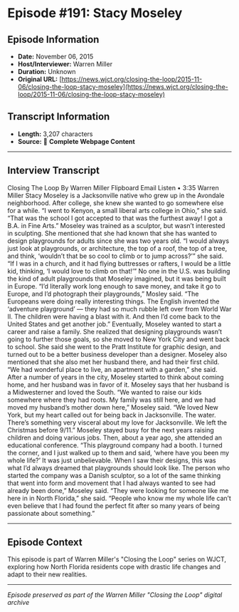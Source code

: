 # Episode #191: Stacy Moseley



## Episode Information

- **Date:** November 06, 2015
- **Host/Interviewer:** Warren Miller
- **Duration:** Unknown
- **Original URL:** [https://news.wjct.org/closing-the-loop/2015-11-06/closing-the-loop-stacy-moseley](https://news.wjct.org/closing-the-loop/2015-11-06/closing-the-loop-stacy-moseley)

## Transcript Information

- **Length:** 3,207 characters
- **Source:** 📝 **Complete Webpage Content**

---

## Interview Transcript

Closing The Loop
By
Warren Miller
Flipboard
Email
Listen
•
3:35
Warren Miller
Stacy Moseley is a Jacksonville native who grew up in the Avondale neighborhood.
After college, she knew she wanted to go somewhere else for a while.
“I went to Kenyon, a small liberal arts college in Ohio,” she said. “That was the school I got accepted to that was the furthest away! I got a B.A. in Fine Arts.”
Moseley was trained as a sculptor, but wasn’t interested in sculpting.
She mentioned that she had known that she has wanted to design playgrounds for adults since she was two years old.
“I would always just look at playgrounds, or architecture, the top of a roof, the top of a tree, and think, ‘wouldn’t that be so cool to climb or to jump across?’” she said. “If I was in a church, and it had flying buttresses or rafters, I would be a little kid, thinking, ‘I would love to climb on that!’”
No one in the U.S. was building the kind of adult playgrounds that Moseley imagined, but it was being built in Europe.
“I’d literally work long enough to save money, and take it go to Europe, and I’d photograph their playgrounds,” Mosley said. “The Europeans were doing really interesting things. The English invented the ‘adventure playground’ — they had so much rubble left over from World War II. The children were having a blast with it. And then I’d come back to the United States and get another job.”
Eventually, Moseley wanted to start a career and raise a family. She realized that designing playgrounds wasn’t going to further those goals, so she moved to New York City and went back to school.
She said she went to the Pratt Institute for graphic design, and turned out to be a better business developer than a designer.
Moseley also mentioned that she also met her husband there, and had their first child.
“We had wonderful place to live, an apartment with a garden,” she said.
After a number of years in the city, Moseley started to think about coming home, and her husband was in favor of it.
Moseley says that her husband is a Midwesterner and loved the South.
“We wanted to raise our kids somewhere where they had roots. My family was still here, and we had moved my husband’s mother down here,” Moseley said. “We loved New York, but my heart called out for being back in Jacksonville. The water. There’s something very visceral about my love for Jacksonville. We left the Christmas before 9/11.”
Moseley stayed busy for the next years raising children and doing various jobs.
Then, about a year ago, she attended an educational conference.
“This playground company had a booth. I turned the corner, and I just walked up to them and said, ‘where have you been my whole life?’ It was just unbelievable. When I saw their designs, this was what I’d always dreamed that playgrounds should look like. The person who started the company was a Danish sculptor, so a lot of the same thinking that went into form and movement that I had always wanted to see had already been done,” Moseley said.
“They were looking for someone like me here in in North Florida,” she said. “People who know me my whole life can’t even believe that I had found the perfect fit after so many years of being passionate about something.”

---

## Episode Context

This episode is part of Warren Miller's "Closing the Loop" series on WJCT, exploring how North Florida residents cope with drastic life changes and adapt to their new realities.



---

*Episode preserved as part of the Warren Miller "Closing the Loop" digital archive*
